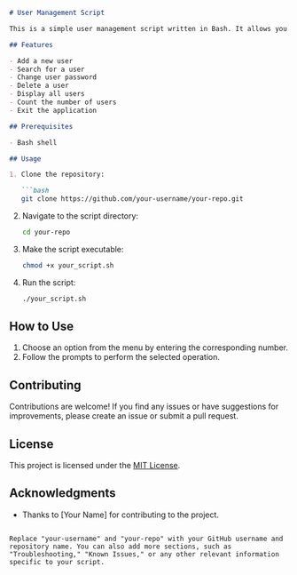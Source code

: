 

```markdown
# User Management Script

This is a simple user management script written in Bash. It allows you to add, search, change passwords, delete, and display user information.

## Features

- Add a new user
- Search for a user
- Change user password
- Delete a user
- Display all users
- Count the number of users
- Exit the application

## Prerequisites

- Bash shell

## Usage

1. Clone the repository:

   ```bash
   git clone https://github.com/your-username/your-repo.git
   ```

2. Navigate to the script directory:

   ```bash
   cd your-repo
   ```

3. Make the script executable:

   ```bash
   chmod +x your_script.sh
   ```

4. Run the script:

   ```bash
   ./your_script.sh
   ```

## How to Use

1. Choose an option from the menu by entering the corresponding number.
2. Follow the prompts to perform the selected operation.

## Contributing

Contributions are welcome! If you find any issues or have suggestions for improvements, please create an issue or submit a pull request.

## License

This project is licensed under the [MIT License](LICENSE).

## Acknowledgments

- Thanks to [Your Name] for contributing to the project.

```

Replace "your-username" and "your-repo" with your GitHub username and repository name. You can also add more sections, such as "Troubleshooting," "Known Issues," or any other relevant information specific to your script.
